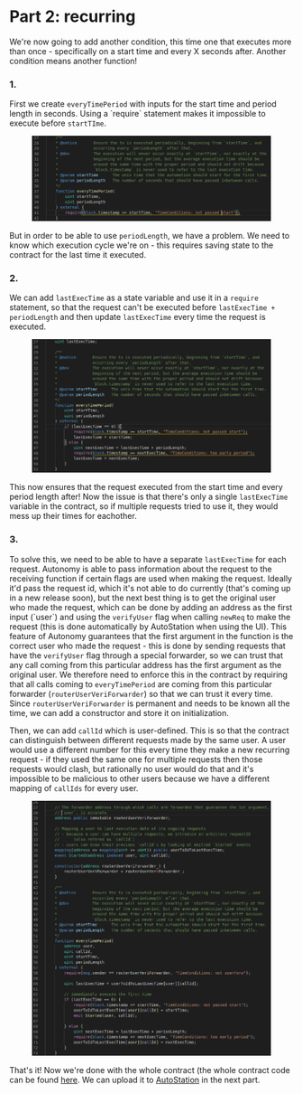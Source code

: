 # Part 2: recurring

We're now going to add another condition, this time one that executes more than once - specifically on a start time and every X seconds after. Another condition means another function!

### 1.

First we create `everyTimePeriod` with inputs for the start time and period length in seconds. Using a \`require\` statement makes it impossible to execute before `startTIme`.

<figure><img src="../../.gitbook/assets/Screenshot from 2022-10-06 17-19-58.png" alt=""><figcaption></figcaption></figure>

But in order to be able to use `periodLength`, we have a problem. We need to know which execution cycle we're on - this requires saving state to the contract for the last time it executed.

### 2.

We can add `lastExecTime` as a state variable and use it in a `require` statement, so that the request can't be executed before `lastExecTime + periodLength` and then update `lastExecTime` every time the request is executed.

<figure><img src="../../.gitbook/assets/Screenshot from 2022-10-06 17-24-38.png" alt=""><figcaption></figcaption></figure>

This now ensures that the request executed from the start time and every period length after! Now the issue is that there's only a single `lastExecTime` variable in the contract, so if multiple requests tried to use it, they would mess up their times for eachother.

### 3.

To solve this, we need to be able to have a separate `lastExecTime` for each request. Autonomy is able to pass information about the request to the receiving function if certain flags are used when making the request. Ideally it'd pass the request id, which it's not able to do currently (that's coming up in a new release soon), but the next best thing is to get the original user who made the request, which can be done by adding an address as the first input (\`user\`) and using the `verifyUser` flag when calling `newReq` to make the request (this is done automatically by AutoStation when using the UI). This feature of Autonomy guarantees that the first argument in the function is the correct user who made the request - this is done by sending requests that have the `verifyUser` flag through a special forwarder, so we can trust that any call coming from this particular address has the first argument as the original user. We therefore need to enforce this in the contract by requiring that all calls coming to `everyTimePeriod` are coming from this particular forwarder (`routerUserVeriForwarder`) so that we can trust it every time. Since `routerUserVeriForwarder` is permanent and needs to be known all the time, we can add a constructor and store it on initialization.

Then, we can add `callId` which is user-defined. This is so that the contract can distinguish between different requests made by the same user. A user would use a different number for this every time they make a new recurring request - if they used the same one for multiple requests then those requests would clash, but rationally no user would do that and it's impossible to be malicious to other users because we have a different mapping of `callIds` for every user.

<figure><img src="../../.gitbook/assets/Screenshot from 2022-10-06 17-37-38.png" alt=""><figcaption></figcaption></figure>

That's it! Now we're done with the whole contract (the whole contract code can be found [here](https://github.com/Autonomy-Network/autostation-contracts/blob/develop/contracts/conditions/TimeConditions.sol). We can upload it to [AutoStation](https://autostation.io/) in the next part.
